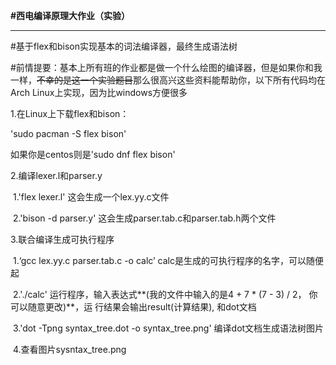 **#西电编译原理大作业（实验）**

---

#基于flex和bison实现基本的词法编译器，最终生成语法树

#前情提要：基本上所有班的作业都是做一个什么绘图的编译器，但是如果你和我一样，~~不幸的是这一个实验题目~~那么很高兴这些资料能帮助你，以下所有代码均在Arch Linux上实现，因为比windows方便很多

1.在Linux上下载flex和bison：

'sudo pacman -S flex bison'

如果你是centos则是'sudo dnf flex bison'

2.编译lexer.l和parser.y

​	1.'flex lexer.l' 	这会生成一个lex.yy.c文件

​	2.'bison -d parser.y'	这会生成parser.tab.c和parser.tab.h两个文件

3.联合编译生成可执行程序

​	1.‘gcc lex.yy.c parser.tab.c -o calc’	calc是生成的可执行程序的名字，可以随便起

​	2.'./calc'	运行程序，输入表达式**(我的文件中输入的是4 + 7 * (7 - 3) / 2， 你可以随意更改)**，运	行结果会输出result(计算结果), 和dot文档

​	3.'dot -Tpng syntax_tree.dot -o syntax_tree.png'	编译dot文档生成语法树图片

​	4.查看图片sysntax_tree.png
